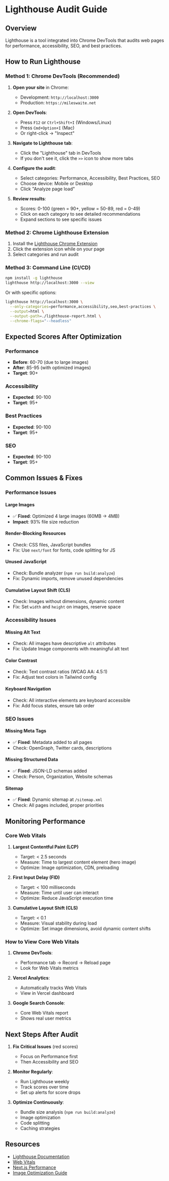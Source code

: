 # Lighthouse Audit Guide

## Overview
Lighthouse is a tool integrated into Chrome DevTools that audits web pages for performance, accessibility, SEO, and best practices.

## How to Run Lighthouse

### Method 1: Chrome DevTools (Recommended)

1. **Open your site** in Chrome:
   - Development: `http://localhost:3000`
   - Production: `https://mileswaite.net`

2. **Open DevTools**:
   - Press `F12` or `Ctrl+Shift+I` (Windows/Linux)
   - Press `Cmd+Option+I` (Mac)
   - Or right-click → "Inspect"

3. **Navigate to Lighthouse tab**:
   - Click the "Lighthouse" tab in DevTools
   - If you don't see it, click the `>>` icon to show more tabs

4. **Configure the audit**:
   - Select categories: Performance, Accessibility, Best Practices, SEO
   - Choose device: Mobile or Desktop
   - Click "Analyze page load"

5. **Review results**:
   - Scores: 0-100 (green = 90+, yellow = 50-89, red = 0-49)
   - Click on each category to see detailed recommendations
   - Expand sections to see specific issues

### Method 2: Chrome Lighthouse Extension

1. Install the [Lighthouse Chrome Extension](https://chrome.google.com/webstore/detail/lighthouse/blipmdconlkpinefehnmjammfjpmpbjk)
2. Click the extension icon while on your page
3. Select categories and run audit

### Method 3: Command Line (CI/CD)

```bash
npm install -g lighthouse
lighthouse http://localhost:3000 --view
```

Or with specific options:
```bash
lighthouse http://localhost:3000 \
  --only-categories=performance,accessibility,seo,best-practices \
  --output=html \
  --output-path=./lighthouse-report.html \
  --chrome-flags="--headless"
```

## Expected Scores After Optimization

### Performance
- **Before**: 60-70 (due to large images)
- **After**: 85-95 (with optimized images)
- **Target**: 90+

### Accessibility
- **Expected**: 90-100
- **Target**: 95+

### Best Practices
- **Expected**: 90-100
- **Target**: 95+

### SEO
- **Expected**: 90-100
- **Target**: 95+

## Common Issues & Fixes

### Performance Issues

#### Large Images
- ✅ **Fixed**: Optimized 4 large images (60MB → 4MB)
- **Impact**: 93% file size reduction

#### Render-Blocking Resources
- Check: CSS files, JavaScript bundles
- Fix: Use `next/font` for fonts, code splitting for JS

#### Unused JavaScript
- Check: Bundle analyzer (`npm run build:analyze`)
- Fix: Dynamic imports, remove unused dependencies

#### Cumulative Layout Shift (CLS)
- Check: Images without dimensions, dynamic content
- Fix: Set `width` and `height` on images, reserve space

### Accessibility Issues

#### Missing Alt Text
- Check: All images have descriptive `alt` attributes
- Fix: Update Image components with meaningful alt text

#### Color Contrast
- Check: Text contrast ratios (WCAG AA: 4.5:1)
- Fix: Adjust text colors in Tailwind config

#### Keyboard Navigation
- Check: All interactive elements are keyboard accessible
- Fix: Add focus states, ensure tab order

### SEO Issues

#### Missing Meta Tags
- ✅ **Fixed**: Metadata added to all pages
- Check: OpenGraph, Twitter cards, descriptions

#### Missing Structured Data
- ✅ **Fixed**: JSON-LD schemas added
- Check: Person, Organization, Website schemas

#### Sitemap
- ✅ **Fixed**: Dynamic sitemap at `/sitemap.xml`
- Check: All pages included, proper priorities

## Monitoring Performance

### Core Web Vitals

1. **Largest Contentful Paint (LCP)**
   - Target: < 2.5 seconds
   - Measure: Time to largest content element (hero image)
   - Optimize: Image optimization, CDN, preloading

2. **First Input Delay (FID)**
   - Target: < 100 milliseconds
   - Measure: Time until user can interact
   - Optimize: Reduce JavaScript execution time

3. **Cumulative Layout Shift (CLS)**
   - Target: < 0.1
   - Measure: Visual stability during load
   - Optimize: Set image dimensions, avoid dynamic content shifts

### How to View Core Web Vitals

1. **Chrome DevTools**:
   - Performance tab → Record → Reload page
   - Look for Web Vitals metrics

2. **Vercel Analytics**:
   - Automatically tracks Web Vitals
   - View in Vercel dashboard

3. **Google Search Console**:
   - Core Web Vitals report
   - Shows real user metrics

## Next Steps After Audit

1. **Fix Critical Issues** (red scores)
   - Focus on Performance first
   - Then Accessibility and SEO

2. **Monitor Regularly**:
   - Run Lighthouse weekly
   - Track scores over time
   - Set up alerts for score drops

3. **Optimize Continuously**:
   - Bundle size analysis (`npm run build:analyze`)
   - Image optimization
   - Code splitting
   - Caching strategies

## Resources

- [Lighthouse Documentation](https://developers.google.com/web/tools/lighthouse)
- [Web Vitals](https://web.dev/vitals/)
- [Next.js Performance](https://nextjs.org/docs/app/building-your-application/optimizing)
- [Image Optimization Guide](https://nextjs.org/docs/app/building-your-application/optimizing/images)

